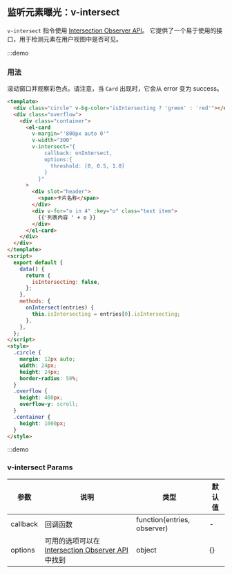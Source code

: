 ## 监听元素曝光：v-intersect

`v-intersect` 指令使用 [Intersection Observer API](https://developer.mozilla.org/en-US/docs/Web/API/Intersection_Observer_API)。 它提供了一个易于使用的接口，用于检测元素在用户视图中是否可见。

:::demo

### 用法

滚动窗口并观察彩色点。请注意，当 `Card` 出现时，它会从 error 变为 success。

```html
<template>
  <div class="circle" v-bg-color="isIntersecting ? 'green' : 'red'"></div>
  <div class="overflow">
    <div class="container">
      <el-card
        v-margin="'800px auto 0'"
        v-width="300"
        v-intersect="{
            callback: onIntersect,
            options:{
              threshold: [0, 0.5, 1.0]
            }
          }"
      >
        <div slot="header">
          <span>卡片名称</span>
        </div>
        <div v-for="o in 4" :key="o" class="text item">
          {{'列表内容 ' + o }}
        </div>
      </el-card>
    </div>
  </div>
</template>
<script>
  export default {
    data() {
      return {
        isIntersecting: false,
      };
    },
    methods: {
      onIntersect(entries) {
        this.isIntersecting = entries[0].isIntersecting;
      },
    },
  };
</script>
<style>
  .circle {
    margin: 12px auto;
    width: 24px;
    height: 24px;
    border-radius: 50%;
  }
  .overflow {
    height: 400px;
    overflow-y: scroll;
  }
  .container {
    height: 1000px;
  }
</style>
```

:::demo

### v-intersect Params

| 参数     | 说明                                                                                                                            | 类型                        | 默认值 |
| -------- | ------------------------------------------------------------------------------------------------------------------------------- | --------------------------- | ------ |
| callback | 回调函数                                                                                                                        | function(entries, observer) | -      |
| options  | 可用的选项可以在 [Intersection Observer API](https://developer.mozilla.org/en-US/docs/Web/API/Intersection_Observer_API) 中找到 | object                      | {}     |
